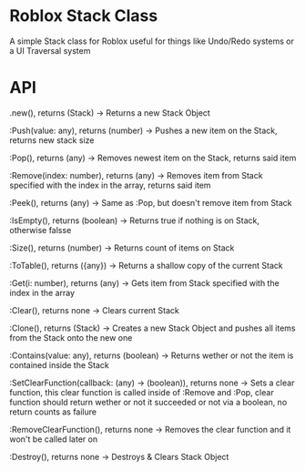 # Roblox Stack Class

A simple Stack class for Roblox useful for things like Undo/Redo systems or a UI Traversal system

# API

.new(), returns (Stack) -> Returns a new Stack Object<br/>

:Push(value: any), returns (number) -> Pushes a new item on the Stack, returns new stack size<br/>

:Pop(), returns (any) -> Removes newest item on the Stack, returns said item<br/>

:Remove(index: number), returns (any) -> Removes item from Stack specified with the index in the array, returns said item<br/>

:Peek(), returns (any) -> Same as :Pop, but doesn't remove item from Stack<br/>

:IsEmpty(), returns (boolean) -> Returns true if nothing is on Stack, otherwise falsse<br/>

:Size(), returns (number) -> Returns count of items on Stack<br/>

:ToTable(), returns ({any}) -> Returns a shallow copy of the current Stack<br/>

:Get(i: number), returns (any) -> Gets item from Stack specified with the index in the array<br/>

:Clear(), returns none -> Clears current Stack<br/>

:Clone(), returns (Stack) -> Creates a new Stack Object and pushes all items from the Stack onto the new one<br/>

:Contains(value: any), returns (boolean) -> Returns wether or not the item is contained inside the Stack<br/>

:SetClearFunction(callback: (any) -> (boolean)), returns none -> Sets a clear function, this clear function is called inside of :Remove and :Pop, clear function should return wether or not it succeeded or not via a boolean, no return counts as failure<br/>

:RemoveClearFunction(), returns none -> Removes the clear function and it won't be called later on<br/>

:Destroy(), returns none -> Destroys & Clears Stack Object<br/>
